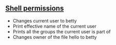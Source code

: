 ## <ins>Shell permissions</ins>
* Changes current user to betty
* Print effective name of the current user
* Prints all the groups the current user is part of
* Changes owner of the file hello to betty
